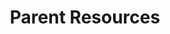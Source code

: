 ---
layout: post
title: Parent Resources
description: Closures, Forms, and News
image: assets/images/parents02.jpg
nav-menu: true
order: 5

sections:
    - title: Forms
      downloads:
      - url: assets/docs/2018_Tuition.pdf
        text: 2018 Tuition Rates
      - url: assets/docs/Dropin_form.301110832.pdf
        text: Drop-In Hours Request Form
      - url: assets/docs/Schedule_change_request.301110903.pdf
        text: Schedule Change Request Form
      - url: assets/docs/ACH_Auth_Agreement_debit_form.27154141.pdf
        text: ACH Direct Debit Form
      - url: assets/docs/Parent_Handbook_2017.pdf
        text: 2017 Parent Handbook 
      - url: assets/docs/Center_Closures.pdf
        text: Center Closures
      content: ""
---